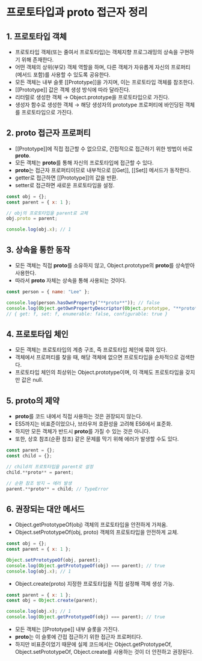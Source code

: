 # 프로토타입과 **proto** 접근자 정리

## 1. 프로토타입 객체

- 프로토타입 객체(또는 줄여서 프로토타입)는 객체지향 프로그래밍의 상속을 구현하기 위해 존재한다.
- 어떤 객체의 상위(부모) 객체 역할을 하며, 다른 객체가 자유롭게 자신의 프로퍼티(메서드 포함)를 사용할 수 있도록 공유한다.
- 모든 객체는 내부 슬롯 [[Prototype]]을 가지며, 이는 프로토타입 객체를 참조한다.
- [[Prototype]] 값은 객체 생성 방식에 따라 달라진다.
- 리터럴로 생성한 객체 → Object.prototype을 프로토타입으로 가진다.
- 생성자 함수로 생성한 객체 → 해당 생성자의 prototype 프로퍼티에 바인딩된 객체를 프로토타입으로 가진다.

## 2. **proto** 접근자 프로퍼티

- [[Prototype]]에 직접 접근할 수 없으므로, 간접적으로 접근하기 위한 방법이 바로 **proto**.
- 모든 객체는 **proto**를 통해 자신의 프로토타입에 접근할 수 있다.
- **proto**는 접근자 프로퍼티이므로 내부적으로 [[Get]], [[Set]] 메서드가 동작한다.
- getter로 접근하면 [[Prototype]]의 값을 반환.
- setter로 접근하면 새로운 프로토타입을 설정.

```js
const obj = {};
const parent = { x: 1 };

// obj의 프로토타입을 parent로 교체
obj.proto = parent;

console.log(obj.x); // 1
```

## 3. 상속을 통한 동작

- 모든 객체는 직접 **proto**를 소유하지 않고, Object.prototype의 **proto**를 상속받아 사용한다.
- 따라서 **proto** 자체는 상속을 통해 사용되는 것이다.

```js
const person = { name: "Lee" };

console.log(person.hasOwnProperty("**proto**")); // false
console.log(Object.getOwnPropertyDescriptor(Object.prototype, "**proto**"));
// { get: f, set: f, enumerable: false, configurable: true }
```

## 4. 프로토타입 체인

- 모든 객체는 프로토타입의 계층 구조, 즉 프로토타입 체인에 묶여 있다.
- 객체에서 프로퍼티를 찾을 때, 해당 객체에 없으면 프로토타입을 순차적으로 검색한다.
- 프로토타입 체인의 최상위는 Object.prototype이며, 이 객체도 프로토타입을 갖지만 값은 null.

## 5. **proto**의 제약

- **proto**를 코드 내에서 직접 사용하는 것은 권장되지 않는다.
- ES5까지는 비표준이었으나, 브라우저 호환성을 고려해 ES6에서 표준화.
- 하지만 모든 객체가 반드시 **proto**를 가질 수 있는 것은 아니다.
- 또한, 상호 참조(순환 참조) 같은 문제를 막기 위해 에러가 발생할 수도 있다.

```js
const parent = {};
const child = {};

// child의 프로토타입을 parent로 설정
child.**proto** = parent;

// 순환 참조 방지 → 에러 발생
parent.**proto** = child; // TypeError
```

## 6. 권장되는 대안 메서드

- Object.getPrototypeOf(obj)
  객체의 프로토타입을 안전하게 가져옴.
- Object.setPrototypeOf(obj, proto)
  객체의 프로토타입을 안전하게 교체.

```js
const obj = {};
const parent = { x: 1 };

Object.setPrototypeOf(obj, parent);
console.log(Object.getPrototypeOf(obj) === parent); // true
console.log(obj.x); // 1
```

- Object.create(proto)
  지정한 프로토타입을 직접 설정해 객체 생성 가능.

```js
const parent = { x: 1 };
const obj = Object.create(parent);

console.log(obj.x); // 1
console.log(Object.getPrototypeOf(obj) === parent); // true
```

- 모든 객체는 [[Prototype]] 내부 슬롯을 가진다.
- **proto**는 이 슬롯에 간접 접근하기 위한 접근자 프로퍼티다.
- 하지만 비표준이었기 때문에 실제 코드에서는 Object.getPrototypeOf, Object.setPrototypeOf, Object.create를 사용하는 것이 더 안전하고 권장된다.
